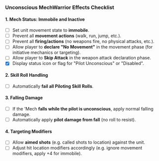 ﻿### Unconscious MechWarrior Effects Checklist

#### 1. Mech Status: Immobile and Inactive

* [ ] Set unit movement state to **immobile**.
* [ ] Prevent all **movement actions** (walk, run, jump, etc.).
* [ ] Prevent all **firing/actions** (no weapons fire, no physical attacks, etc.).
* [ ] Allow player to **declare "No Movement"** in the movement phase (for initiative mechanics or targeting).
* [ ] Allow player to **Skip Attack** in the weapon attack declaration phase.
* [x] Display status icon or flag for "Pilot Unconscious" or "Disabled".

#### 2. Skill Roll Handling

* [ ] Automatically **fail all Piloting Skill Rolls**.

#### 3. Falling Damage

* [ ] If the 'Mech **falls while the pilot is unconscious**, apply normal falling damage.
* [ ] Automatically apply **pilot damage from fall** (no roll to resist).

#### 4. Targeting Modifiers
* [ ] Allow **aimed shots** (e.g. called shots to location) against the unit.
* [ ] Adjust hit location modifiers accordingly (e.g. ignore movement modifiers, apply +4 for immobile).